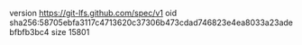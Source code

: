 version https://git-lfs.github.com/spec/v1
oid sha256:58705ebfa3117c4713620c37306b473cdad746823e4ea8033a23adebfbfb3bc4
size 15801
